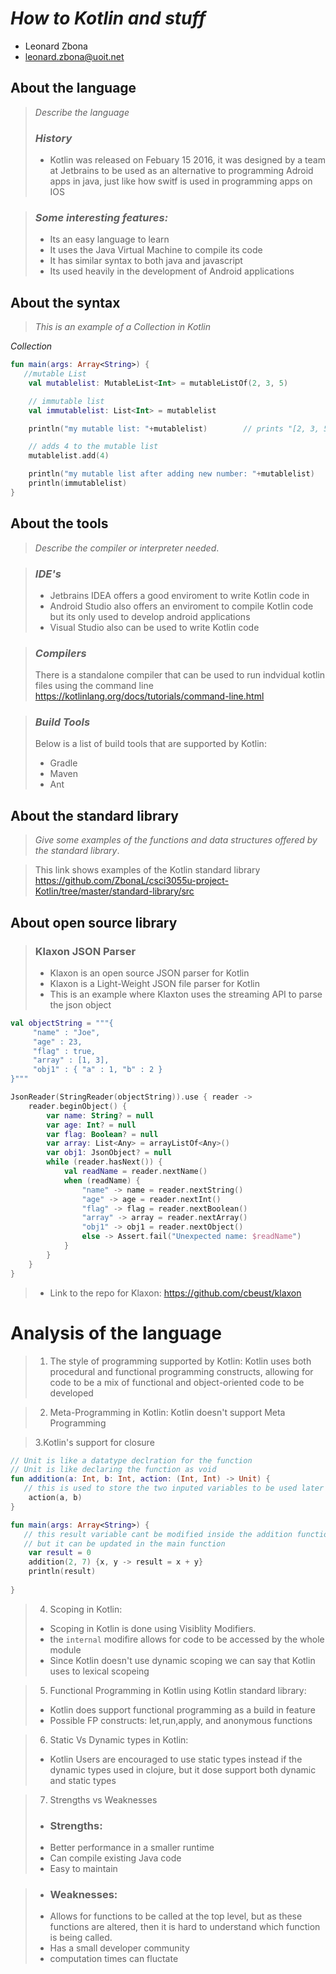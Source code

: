 # _How to Kotlin and stuff_

- Leonard Zbona
- leonard.zbona@uoit.net

## About the language

> _Describe the language_
>
> ### _History_
> - Kotlin was released on Febuary 15 2016, it was designed by a team at Jetbrains to be used as an alternative to programming Adroid apps in java, just like how switf is used in programming apps on IOS

>  ### _Some interesting features:_
> - Its an easy language to learn
> - It uses the Java Virtual Machine to compile its code
> - It has similar syntax to both java and javascript
> - Its used heavily in the development of Android applications

## About the syntax

> _This is an example of a Collection in Kotlin_

*Collection*

```kotlin
fun main(args: Array<String>) { 
   //mutable List
    val mutablelist: MutableList<Int> = mutableListOf(2, 3, 5)

    // immutable list
    val immutablelist: List<Int> = mutablelist

    println("my mutable list: "+mutablelist)        // prints "[2, 3, 5]"

    // adds 4 to the mutable list
    mutablelist.add(4)

    println("my mutable list after adding new number: "+mutablelist)        // prints "[2, 3, 5, 4]"
    println(immutablelist)
}
```

## About the tools

> _Describe the compiler or interpreter needed_.

> ### _IDE's_
> - Jetbrains IDEA offers a good enviroment to write Kotlin code in
> - Android Studio also offers an enviroment to compile Kotlin code but its only used to develop android applications
> - Visual Studio also can be used to write Kotlin code

> ### _Compilers_
> There is a standalone compiler that can be used to run indvidual kotlin files using the command line
> https://kotlinlang.org/docs/tutorials/command-line.html

> ### _Build Tools_
> Below is a list of build tools that are supported by Kotlin:
> - Gradle
> - Maven
> - Ant

## About the standard library

> _Give some examples of the functions and data structures
> offered by the standard library_.

> This link shows examples of the Kotlin standard library https://github.com/ZbonaL/csci3055u-project-Kotlin/tree/master/standard-library/src 

## About open source library

> ### Klaxon JSON Parser
> - Klaxon is an open source JSON parser for Kotlin
> - Klaxon is a Light-Weight JSON file parser for Kotlin
> - This is an example where Klaxton uses the streaming API to parse the json object
   ```kotlin
   val objectString = """{
        "name" : "Joe",
        "age" : 23,
        "flag" : true,
        "array" : [1, 3],
        "obj1" : { "a" : 1, "b" : 2 }
   }"""

   JsonReader(StringReader(objectString)).use { reader ->
       reader.beginObject() {
           var name: String? = null
           var age: Int? = null
           var flag: Boolean? = null
           var array: List<Any> = arrayListOf<Any>()
           var obj1: JsonObject? = null
           while (reader.hasNext()) {
               val readName = reader.nextName()
               when (readName) {
                   "name" -> name = reader.nextString()
                   "age" -> age = reader.nextInt()
                   "flag" -> flag = reader.nextBoolean()
                   "array" -> array = reader.nextArray()
                   "obj1" -> obj1 = reader.nextObject()
                   else -> Assert.fail("Unexpected name: $readName")
               }
           }
       }
   }
```
> - Link to the repo for Klaxon: https://github.com/cbeust/klaxon

# Analysis of the language

> 1. The style of programming supported by Kotlin: 
> Kotlin uses both procedural and functional programming constructs, allowing for code to be a mix of functional and object-oriented code to be developed

> 2. Meta-Programming in Kotlin:
> Kotlin doesn't support Meta Programming

> 3.Kotlin's support for closure
> 
```kotlin
// Unit is like a datatype declration for the function
// Unit is like declaring the function as void 
fun addition(a: Int, b: Int, action: (Int, Int) -> Unit) {
   // this is used to store the two inputed variables to be used later
    action(a, b)
}

fun main(args: Array<String>) {
   // this result variable cant be modified inside the addition function
   // but it can be updated in the main function 
    var result = 0
    addition(2, 7) {x, y -> result = x + y}
    println(result)
   
}
```
> 4. Scoping in Kotlin:
> - Scoping in Kotlin is done using Visiblity Modifiers.
> - the ```internal``` modifire allows for code to be accessed by the whole module
> - Since Kotlin doesn't use dynamic scoping we can say that Kotlin uses to lexical scopeing


> 5. Functional Programming in Kotlin using Kotlin standard library:
> - Kotlin does support functional programming as a build in feature
> - Possible FP constructs: let,run,apply, and anonymous functions 

> 6. Static Vs Dynamic types in Kotlin:
> - Kotlin Users are encouraged to use static types instead if the dynamic types used in clojure, but it dose support both dynamic and static types

> 7. Strengths vs Weaknesses  
> - ### Strengths:
> - Better performance in a smaller runtime
> - Can compile existing Java code
> - Easy to maintain

> - ### Weaknesses:
> - Allows for functions to be called at the top level, but as these functions are altered, then it is hard to understand which function is being called.
> - Has a small developer community
> - computation times can fluctate
